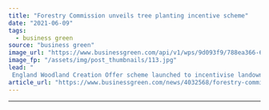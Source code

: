 ```yaml
---
title: "Forestry Commission unveils tree planting incentive scheme"
date: "2021-06-09"
tags: 
  - business green
source: "business green"
image_url: "https://www.businessgreen.com/api/v1/wps/9d093f9/788ea366-62d3-44e9-b5ef-feb5ab5a3ce3/2/woodland-trust-185x114.jpg"
image_fp: "/assets/img/post_thumbnails/113.jpg"
lead: "
 England Woodland Creation Offer scheme launched to incentivise landowners and farmers to plant trees ..."
article_url: "https://www.businessgreen.com/news/4032568/forestry-commission-unveils-tree-planting-incentive-scheme"
---
```


---
